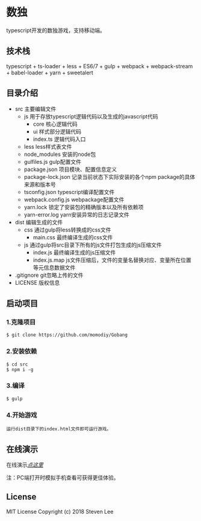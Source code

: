 # 数独
typescript开发的数独游戏，支持移动端。

## 技术栈

typescript + ts-loader + less + ES6/7 + gulp + webpack + webpack-stream + babel-loader + yarn + sweetalert

## 目录介绍
- src 主要编辑文件
    - js 用于存放typescript逻辑代码以及生成的javascript代码
        - core 核心逻辑代码
        - ui 样式部分逻辑代码
        - index.ts 逻辑代码入口
    - less less样式表文件
    - node_modules 安装的node包
    - gulfiles.js gulp配置文件
    - package.json 项目模块、配置信息定义
    - package-lock.json 记录当前状态下实际安装的各个npm package的具体来源和版本号
    - tsconfig.json typescript编译配置文件
    - webpack.config.js webpackage配置文件
    - yarn.lock  锁定了安装包的精确版本以及所有依赖项
    - yarn-error.log yarn安装异常的日志记录文件
- dist 编辑生成的文件
    - css 通过gulp将less转换成的css文件
        - main.css 最终编译生成的css文件
    - js 通过gulp将src目录下所有的js文件打包生成的js压缩文件
        - index.js 最终编译生成的js压缩文件
        - index.js.map js文件压缩后，文件的变量名替换对应、变量所在位置等元信息数据文件
- .gitignore git忽略上传的文件
- LICENSE 版权信息

## 启动项目
### 1.克隆项目
    $ git clone https://github.com/momodiy/Gobang
### 2.安装依赖
    $ cd src
    $ npm i -g
### 3.编译
    $ gulp
### 4.开始游戏
    运行dist目录下的index.html文件即可运行游戏。
    
## 在线演示

在线演示[*点这里*](https://momodiy.github.io/demo/sudoku/)

注：PC端打开时模拟手机查看可获得更佳体验。

## License
MIT License
Copyright (c) 2018 Steven Lee